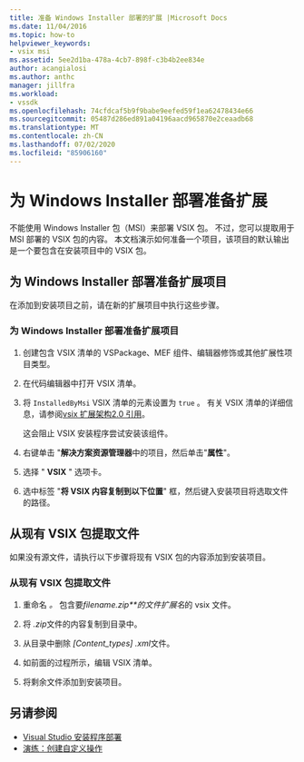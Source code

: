```yaml
---
title: 准备 Windows Installer 部署的扩展 |Microsoft Docs
ms.date: 11/04/2016
ms.topic: how-to
helpviewer_keywords:
- vsix msi
ms.assetid: 5ee2d1ba-478a-4cb7-898f-c3b4b2ee834e
author: acangialosi
ms.author: anthc
manager: jillfra
ms.workload:
- vssdk
ms.openlocfilehash: 74cfdcaf5b9f9babe9eefed59f1ea62478434e66
ms.sourcegitcommit: 05487d286ed891a04196aacd965870e2ceaadb68
ms.translationtype: MT
ms.contentlocale: zh-CN
ms.lasthandoff: 07/02/2020
ms.locfileid: "85906160"
---
```

# <a name="prepare-extensions-for-windows-installer-deployment"></a>为 Windows Installer 部署准备扩展
不能使用 Windows Installer 包（MSI）来部署 VSIX 包。 不过，您可以提取用于 MSI 部署的 VSIX 包的内容。 本文档演示如何准备一个项目，该项目的默认输出是一个要包含在安装项目中的 VSIX 包。

## <a name="prepare-an-extension-project-for-windows-installer-deployment"></a>为 Windows Installer 部署准备扩展项目
 在添加到安装项目之前，请在新的扩展项目中执行这些步骤。

### <a name="to-prepare-an-extension-project-for-windows-installer-deployment"></a>为 Windows Installer 部署准备扩展项目

1. 创建包含 VSIX 清单的 VSPackage、MEF 组件、编辑器修饰或其他扩展性项目类型。

2. 在代码编辑器中打开 VSIX 清单。

3. 将 `InstalledByMsi` VSIX 清单的元素设置为 `true` 。 有关 VSIX 清单的详细信息，请参阅[vsix 扩展架构2.0 引用](../extensibility/vsix-extension-schema-2-0-reference.md)。

     这会阻止 VSIX 安装程序尝试安装该组件。

4. 右键单击 "**解决方案资源管理器**中的项目，然后单击"**属性**"。

5. 选择 " **VSIX** " 选项卡。

6. 选中标签 "**将 VSIX 内容复制到以下位置**" 框，然后键入安装项目将选取文件的路径。

## <a name="extract-files-from-an-existing-vsix-package"></a>从现有 VSIX 包提取文件
 如果没有源文件，请执行以下步骤将现有 VSIX 包的内容添加到安装项目。

### <a name="to-extract-files-from-an-existing-vsix-package"></a>从现有 VSIX 包提取文件

1. 重命名 *。* 包含要*filename.zip**的文件扩展名*的 vsix 文件。

2. 将 *.zip*文件的内容复制到目录中。

3. 从目录中删除 *[Content_types] .xml*文件。

4. 如前面的过程所示，编辑 VSIX 清单。

5. 将剩余文件添加到安装项目。

## <a name="see-also"></a>另请参阅
- [Visual Studio 安装程序部署](https://msdn.microsoft.com/library/121be21b-b916-43e2-8f10-8b080516d2a0)
- [演练：创建自定义操作](/previous-versions/visualstudio/visual-studio-2010/d9k65z2d(v=vs.100))
